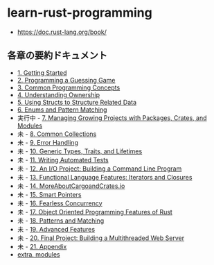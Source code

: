 # learn-rust-programming
- https://doc.rust-lang.org/book/

## 各章の要約ドキュメント
- [1. Getting Started](docs/GettingStarted.md)
- [2. Programming a Guessing Game](docs/ProgrammingGuessingGame.md)
- [3. Common Programming Concepts](docs/CommonProgrammingConcepts.md)
- [4. Understanding Ownership](docs/UnderstandingOwnership.md)
- [5. Using Structs to Structure Related Data](docs/UsingStructstoStructureRelatedData.md)
- [6. Enums and Pattern Matching](docs/EnumsandPatternMatching.md)
- 実行中 - [7. Managing Growing Projects with Packages, Crates, and Modules](docs/ManagingGrowingProjectswithPackagesCratesandModules.md)
- 未 - [8. Common Collections](docs/CommonCollections.md)
- 未 - [9. Error Handling](docs/ErrorHandling.md)
- 未 - [10. Generic Types, Traits, and Lifetimes](docs/GenericTypesTraitsandLifetimes.md)
- 未 - [11. Writing Automated Tests](docs/WritingAutomatedTests.md)
- 未 - [12. An I/O Project: Building a Command Line Program](docs/AnIOProjectBuildingaCommandLineProgram.md)
- 未 - [13. Functional Language Features: Iterators and Closures](docs/FunctionalLanguageFeaturesIteratorsandClosures.md)
- 未 - [14. MoreAboutCargoandCrates.io](docs/MoreAboutCargoandCratesio.md)
- 未 - [15. Smart Pointers](docs/SmartPointers.md)
- 未 - [16. Fearless Concurrency](docs/FearlessConcurrency.md)
- 未 - [17. Object Oriented Programming Features of Rust](docs/ObjectOrientedProgrammingFeaturesofRust.md)
- 未 - [18. Patterns and Matching](docs/PatternsandMatching.md)
- 未 - [19. Advanced Features](docs/AdvancedFeatures.md)
- 未 - [20. Final Project: Building a Multithreaded Web Server](docs/FinalProjectBuildingaMultithreadedWebServer.md)
- 未 - [21. Appendix](docs/Appendix.md)
- [extra. modules](docs/Modules.md)
